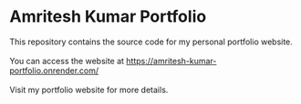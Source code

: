 # Amritesh Kumar Portfolio
This repository contains the source code for my personal portfolio website.<br>
<br>
You can access the website at https://amritesh-kumar-portfolio.onrender.com/
<br>
<br>
Visit my portfolio website for more details.
